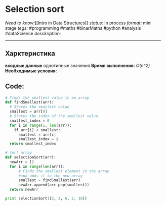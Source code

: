 # Selection sort
*Need to know:*[[Intro in Data Structures]]
*status:* In process
*format:* mini stage
*tegs:* #programming #maths #binarMaths #python #analysis #dataScience 
*desckription:*

---
## Харктеристика
**входные данные** однотипные значения
**Время выполнения:** *O(n^2)*
**Необходимые условия:** 


## Code:
```py
# Finds the smallest value in an array
def findSmallest(arr):
  # Stores the smallest value
  smallest = arr[0]
  # Stores the index of the smallest value
  smallest_index = 0
  for i in range(1, len(arr)):
    if arr[i] < smallest:
      smallest = arr[i]
      smallest_index = i
  return smallest_index

# Sort array
def selectionSort(arr):
  newArr = []
  for i in range(len(arr)):
      # Finds the smallest element in the array
	  #and adds it to the new array
      smallest = findSmallest(arr)
      newArr.append(arr.pop(smallest))
  return newArr

print selectionSort([5, 3, 6, 2, 10])
```